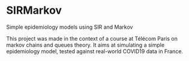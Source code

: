 # SIRMarkov
Simple epidemiology models using SIR and Markov

This project was made in the context of a course at Télécom Paris on markov chains and queues theory.
It aims at simulating a simple epidemiology model, tested against real-world COVID19 data in France. 
